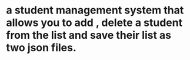 # a student management system that allows you to add , delete a student from the list and save their list as two json files.
